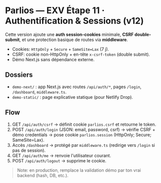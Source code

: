 # Parlios — EXV Étape 11 · Authentification & Sessions (v12)

Cette version ajoute une **auth session-cookies** minimale, **CSRF double-submit**, et une protection basique de routes via **middleware**. 
- Cookies: `HttpOnly` + `Secure` + `SameSite=Lax` (7 j).
- CSRF: cookie non-HttpOnly + en-tête `x-csrf-token` (double submit).
- Démo Next.js sans dépendance externe.

## Dossiers
- `demo-next/` : app Next.js avec routes `/api/auth/*`, pages `/login`, `/dashboard`, `middleware.ts`.
- `demo-static/` : page explicative statique (pour Netlify Drop).

## Flow
1. GET `/api/auth/csrf` → définit cookie `parlios.csrf` et retourne le token.
2. POST `/api/auth/login` (JSON: email, password, csrf) → vérifie CSRF + démo credentials → pose cookie `parlios.session` (HttpOnly; Secure; SameSite=Lax).
3. Accès `/dashboard` → protégé par `middleware.ts` (redirige vers `/login` si pas de session).
4. GET `/api/auth/me` → renvoie l'utilisateur courant.
5. POST `/api/auth/logout` → supprime le cookie.

> Note: en production, remplace la validation démo par ton vrai backend (hash, DB, etc.).
